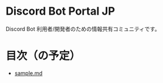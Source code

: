 # Discord Bot Portal JP
Discord Bot 利用者/開発者のための情報共有コミュニティです。

# 目次（の予定）
- [sample.md](/docs/sample.md)
